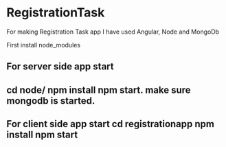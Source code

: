 # RegistrationTask
For making Registration Task app I have used Angular, Node and MongoDb

First install node_modules

For server side app start
-------------------------------
cd node/
npm install 
npm start.
make sure mongodb is started.
-------------------------------
For client side app start
cd registrationapp
npm install
npm start
----------------------------
